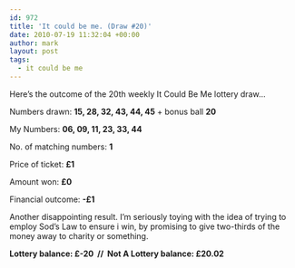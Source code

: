 ```yaml
---
id: 972
title: 'It could be me. (Draw #20)'
date: 2010-07-19 11:32:04 +00:00
author: mark
layout: post
tags:
  - it could be me
---
```

Here&#8217;s the outcome of the 20th weekly It Could Be Me lottery draw&#8230;

Numbers drawn: **15, 28, 32, 43, 44, 45** + bonus ball **20**

My Numbers: **06, 09, 11, 23, 33, 44**

No. of matching numbers: **1**

Price of ticket: **£1**

Amount won: **£0**

Financial outcome: **-£1**

Another disappointing result. I&#8217;m seriously toying with the idea of trying to employ Sod&#8217;s Law to ensure i win, by promising to give two-thirds of the money away to charity or something.

**Lottery balance: £-20  //  Not A Lottery balance: £20.02**